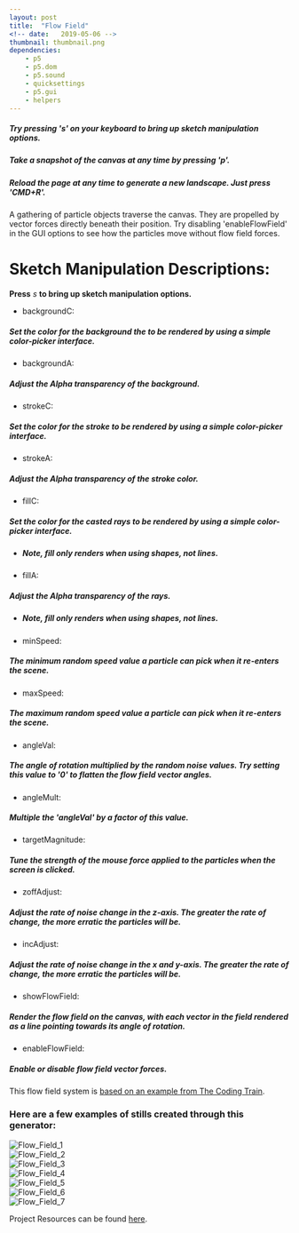 ```yaml
---
layout: post
title:  "Flow Field"
<!-- date:   2019-05-06 -->
thumbnail: thumbnail.png
dependencies:
    - p5
    - p5.dom
    - p5.sound
    - quicksettings
    - p5.gui
    - helpers
---
```


<div id="sketch-holder">
    <script type="text/javascript" src="sketch/sketch.js"></script>
    <script type="text/javascript" src="sketch/particle.js"></script>
</div>

<!-- <button onclick="myFunction()">Toggle Text Visibility</button> -->

<div id="pageText" markdown="1">

##### Try pressing ***'s'*** on your keyboard to bring up sketch manipulation options.

##### Take a snapshot of the canvas at any time by pressing ***'p'***.

##### Reload the page at any time to generate a new landscape. Just press 'CMD+R'.

A gathering of particle objects traverse the canvas. They are propelled by vector forces directly beneath their position. Try disabling 'enableFlowField' in the GUI options to see how the particles move without flow field forces.

# Sketch Manipulation Descriptions:

**Press** *s* **to bring up sketch manipulation options.**

- backgroundC:
##### Set the color for the background the to be rendered by using a simple color-picker interface.

- backgroundA:
##### Adjust the Alpha transparency of the background.

- strokeC:
##### Set the color for the stroke to be rendered by using a simple color-picker interface.

- strokeA:
##### Adjust the Alpha transparency of the stroke color.

- fillC:
##### Set the color for the casted rays to be rendered by using a simple color-picker interface.

  - ##### Note, fill only renders when using shapes, not lines.

- fillA:
##### Adjust the Alpha transparency of the rays.

  - ##### Note, fill only renders when using shapes, not lines.

- minSpeed:
##### The minimum random speed value a particle can pick when it re-enters the scene.

- maxSpeed:
##### The maximum random speed value a particle can pick when it re-enters the scene.

- angleVal:
##### The angle of rotation multiplied by the random noise values. Try setting this value to '0' to flatten the flow field vector angles.

- angleMult:
##### Multiple the 'angleVal' by a factor of this value.

- targetMagnitude:
##### Tune the strength of the mouse force applied to the particles when the screen is clicked.

- zoffAdjust:
##### Adjust the rate of noise change in the z-axis. The greater the rate of change, the more erratic the particles will be.

- incAdjust:
##### Adjust the rate of noise change in the x and y-axis. The greater the rate of change, the more erratic the particles will be.

- showFlowField:
##### Render the flow field on the canvas, with each vector in the field rendered as a line pointing towards its angle of rotation.

- enableFlowField:
##### Enable or disable flow field vector forces.

</div>

This flow field system is [based on an example from The Coding Train](https://thecodingtrain.com/CodingChallenges/024-perlinnoiseflowfield.html).

### Here are a few examples of stills created through this generator:

![Flow_Field_1](flow_field_captures/Flow_Fields-resized.png)  
![Flow_Field_2](flow_field_captures/Flow_Fields2-resized.png)  
![Flow_Field_3](flow_field_captures/Flow_Fields3-resized.png)  
![Flow_Field_4](flow_field_captures/Flow_Fields4-resized.png)  
![Flow_Field_5](flow_field_captures/Flow_Fields5-resized.png)  
![Flow_Field_6](flow_field_captures/Flow_Fields6-resized.png)  
![Flow_Field_7](flow_field_captures/Flow_Fields7-resized.png)

Project Resources can be found [here](/resources).
